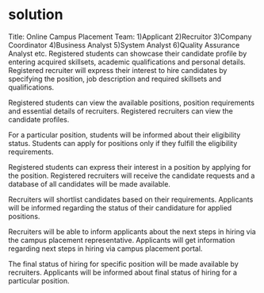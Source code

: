 # solution
Title: Online Campus Placement
Team: 1)Applicant 2)Recruitor 3)Company Coordinator 4)Business Analyst  5)System Analyst 6)Quality Assurance Analyst etc.
Registered students can showcase their candidate profile by entering acquired skillsets, academic qualifications and personal details.
Registered recruiter will express their interest to hire candidates by specifying the  position, job description and required skillsets and qualifications.

Registered students can view the available positions, position requirements and essential details of recruiters.
Registered recruiters can view the candidate profiles.

For a particular position, students will be informed about their eligibility status.
Students can apply for positions only if they fulfill the eligibility requirements.

Registered students can express their interest in a position by applying for the position.
Registered recruiters will receive the candidate requests and a database of all candidates will be made available.

Recruiters will shortlist candidates based on their requirements.
Applicants will be informed regarding the status of their candidature for applied positions.

Recruiters will be able to inform applicants about the next steps in hiring via the campus placement representative.
Applicants will get information regarding next steps in hiring via campus placement portal.

The final status of hiring for specific position will be made available by recruiters.
Applicants will be informed about final status of hiring for a particular position.
